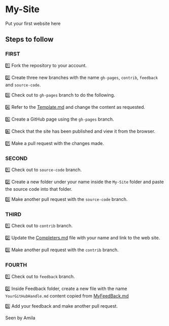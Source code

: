 # My-Site
Put your first website here

## Steps to follow

### FIRST

:one: Fork the repository to your account.

:two: Create three new branches with the name `gh-pages`, `contrib`, `feedback` and `source-code`.

:three: Check out to `gh-pages` branch to do the following.

:four: Refer to the [Template.md](Template.md) and change the content as requested.

:five: Create a GitHub page using the `gh-pages` branch.

:six: Check that the site has been published and view it from the browser.

:seven: Make a pull request with the changes made.

### SECOND

:one: Check out to `source-code` branch.

:two: Create a new folder under your name inside the `My-Site` folder and paste the source code into that folder.

:three: Make another pull request with the `source-code` branch.

### THIRD

:one: Check out to `contrib` branch.

:two: Update the [Completers.md](Completers.md) file with your name and link to the web site.

:three: Make another pull request with the `contrib` branch.

### FOURTH

:one: Check out to `feedback` branch.

:two: Inside Feedback folder, create a new file with the name `YourGitHubHandle.md` content copied from [MyFeedBack.md](Feedback/MyFeedBack.md)

:three: Add your feedback and make another pull request.

Seen by Amila